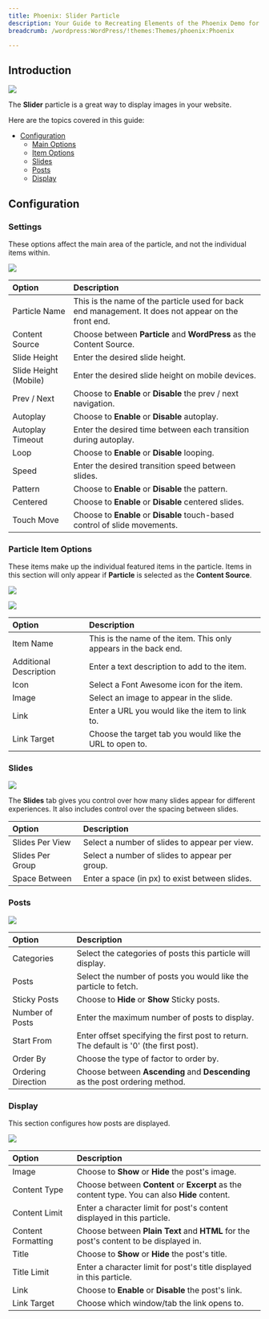```yaml
---
title: Phoenix: Slider Particle
description: Your Guide to Recreating Elements of the Phoenix Demo for WordPress
breadcrumb: /wordpress:WordPress/!themes:Themes/phoenix:Phoenix

---
```


## Introduction

![](assets/particle_slider1.png)

The **Slider** particle is a great way to display images in your website.

Here are the topics covered in this guide:

* [Configuration](#configuration)
    - [Main Options](#settings)
    - [Item Options](#particle-item-options)
    - [Slides](#slides)
    - [Posts](#posts)
    - [Display](#display)

## Configuration

### Settings 

These options affect the main area of the particle, and not the individual items within.

![](assets/particle_slider2.png)

| Option                | Description                                                                                         |
| :-----                | :-----                                                                                              |
| Particle Name         | This is the name of the particle used for back end management. It does not appear on the front end. |
| Content Source        | Choose between **Particle** and **WordPress** as the Content Source.                                |
| Slide Height          | Enter the desired slide height.                                                                     |
| Slide Height (Mobile) | Enter the desired slide height on mobile devices.                                                   |
| Prev / Next           | Choose to **Enable** or **Disable** the prev / next navigation.                                     |
| Autoplay              | Choose to **Enable** or **Disable** autoplay.                                                       |
| Autoplay Timeout      | Enter the desired time between each transition during autoplay.                                     |
| Loop                  | Choose to **Enable** or **Disable** looping.                                                        |
| Speed                 | Enter the desired transition speed between slides.                                                  |
| Pattern               | Choose to **Enable** or **Disable** the pattern.                                                    |
| Centered              | Choose to **Enable** or **Disable** centered slides.                                                |
| Touch Move            | Choose to **Enable** or **Disable** touch-based control of slide movements.                         |

### Particle Item Options

These items make up the individual featured items in the particle. Items in this section will only appear if **Particle** is selected as the **Content Source**.

![](assets/particle_slider3.png)

![](assets/particle_slider4.png)

| Option                 | Description                                                      |
| :-----                 | :-----                                                           |
| Item Name              | This is the name of the item. This only appears in the back end. |
| Additional Description | Enter a text description to add to the item.                     |
| Icon                   | Select a Font Awesome icon for the item.                         |
| Image                  | Select an image to appear in the slide.                          |
| Link                   | Enter a URL you would like the item to link to.                  |
| Link Target            | Choose the target tab you would like the URL to open to.         |

### Slides

![](assets/particle_slider5.png)

The **Slides** tab gives you control over how many slides appear for different experiences. It also includes control over the spacing between slides.

| Option           | Description                                    |
| :-----           | :-----                                         |
| Slides Per View  | Select a number of slides to appear per view.  |
| Slides Per Group | Select a number of slides to appear per group. |
| Space Between    | Enter a space (in px) to exist between slides. |

### Posts

![](assets/particle_slider6.png)

| Option             | Description                                                                            |
| :-----             | :-----                                                                                 |
| Categories         | Select the categories of posts this particle will display.                             |
| Posts              | Select the number of posts you would like the particle to fetch.                       |
| Sticky Posts       | Choose to **Hide** or **Show** Sticky posts.                                           |
| Number of Posts    | Enter the maximum number of posts to display.                                          |
| Start From         | Enter offset specifying the first post to return. The default is '0' (the first post). |
| Order By           | Choose the type of factor to order by.                                                 |
| Ordering Direction | Choose between **Ascending** and **Descending** as the post ordering method.           |

### Display

This section configures how posts are displayed.

![](assets/particle_slider7.png)

| Option             | Description                                                                                   |
| :-----             | :-----                                                                                        |
| Image              | Choose to **Show** or **Hide** the post's image.                                              |
| Content Type       | Choose between **Content** or **Excerpt** as the content type. You can also **Hide** content. |
| Content Limit      | Enter a character limit for post's content displayed in this particle.                        |
| Content Formatting | Choose between **Plain Text** and **HTML** for the post's content to be displayed in.         |
| Title              | Choose to **Show** or **Hide** the post's title.                                              |
| Title Limit        | Enter a character limit for post's title displayed in this particle.                          |
| Link               | Choose to **Enable** or **Disable** the post's link.                                          |
| Link Target        | Choose which window/tab the link opens to.                                                    |
